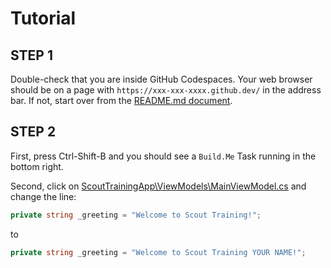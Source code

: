 # Tutorial

## STEP 1

Double-check that you are inside GitHub Codespaces. Your web browser should be on a page with `https://xxx-xxx-xxxx.github.dev/` in the address bar. If not, start over from the [README.md document](../README.md).

## STEP 2

First, press Ctrl-Shift-B and you should see a `Build.Me` Task running in the bottom right.

Second, click on [ScoutTrainingApp\ViewModels\MainViewModel.cs](../ScoutTrainingApp/ViewModels/MainViewModel.cs) and change the line:

```csharp
private string _greeting = "Welcome to Scout Training!";
```

to

```csharp
private string _greeting = "Welcome to Scout Training YOUR NAME!";
```
